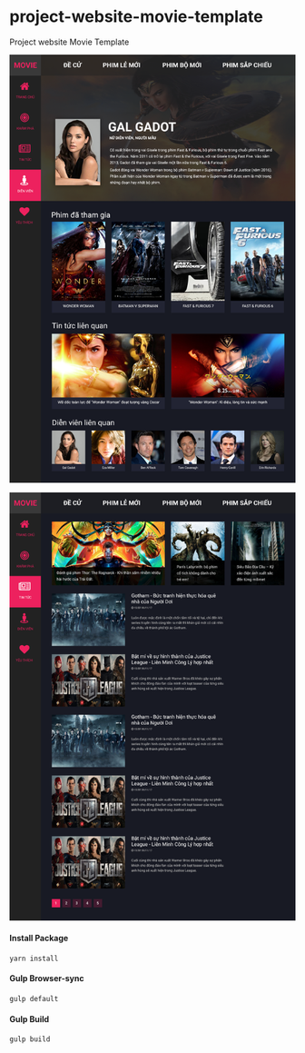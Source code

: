 # project-website-movie-template
Project website Movie Template

<p align="center">
  <img src="movie_cast.png">
</p>

<p align="center">
  <img src="movie_news.png">
</p>

#### Install Package
```
yarn install
```

#### Gulp Browser-sync
```
gulp default
```
#### Gulp Build
```
gulp build
```
